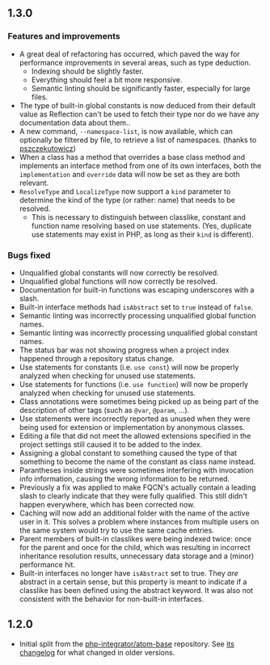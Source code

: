 ## 1.3.0
### Features and improvements
* A great deal of refactoring has occurred, which paved the way for performance improvements in several areas, such as type deduction.
  * Indexing should be slightly faster.
  * Everything should feel a bit more responsive.
  * Semantic linting should be significantly faster, especially for large files.
* The type of built-in global constants is now deduced from their default value as Reflection can't be used to fetch their type nor do we have any documentation data about them..
* A new command, `--namespace-list`, is now available, which can optionally be filtered by file, to retrieve a list of namespaces. (thanks to [pszczekutowicz](https://github.com/pszczekutowicz))
* When a class has a method that overrides a base class method and implements an interface method from one of its own interfaces, both the `implementation` and `override` data will now be set as they are both relevant.
* `ResolveType` and `LocalizeType` now support a `kind` parameter to determine the kind of the type (or rather: name) that needs to be resolved.
  * This is necessary to distinguish between classlike, constant and function name resolving based on use statements. (Yes, duplicate use statements may exist in PHP, as long as their `kind` is different).

### Bugs fixed
* Unqualified global constants will now correctly be resolved.
* Unqualified global functions will now correctly be resolved.
* Documentation for built-in functions was escaping underscores with a slash.
* Built-in interface methods had `isAbstract` set to `true` instead of `false`.
* Semantic linting was incorrectly processing unqualified global function names.
* Semantic linting was incorrectly processing unqualified global constant names.
* The status bar was not showing progress when a project index happened through a repository status change.
* Use statements for constants (i.e. `use const`) will now be properly analyzed when checking for unused use statements.
* Use statements for functions (i.e. `use function`) will now be properly analyzed when checking for unused use statements.
* Class annotations were sometimes being picked up as being part of the description of other tags (such as `@var`, `@param`, ...).
* Use statements were incorrectly reported as unused when they were being used for extension or implementation by anonymous classes.
* Editing a file that did not meet the allowed extensions specified in the project settings still caused it to be added to the index.
* Assigning a global constant to something caused the type of that something to become the name of the constant as class name instead.
* Parantheses inside strings were sometimes interfering with invocation info information, causing the wrong information to be returned.
* Previously a fix was applied to make FQCN's actually contain a leading slash to clearly indicate that they were fully qualified. This still didn't happen everywhere, which has been corrected now.
* Caching will now add an additional folder with the name of the active user in it. This solves a problem where instances from multiple users on the same system would try to use the same cache entries.
* Parent members of built-in classlikes were being indexed twice: once for the parent and once for the child, which was resulting in incorrect inheritance resolution results, unnecessary data storage and a (minor) performance hit.
* Built-in interfaces no longer have `isAbstract` set to true. They _are_ abstract in a certain sense, but this property is meant to indicate if a classlike has been defined using the abstract keyword. It was also not consistent with the behavior for non-built-in interfaces.

## 1.2.0
* Initial split from the [php-integrator/atom-base](https://github.com/php-integrator/atom-base) repository. See [its changelog](https://github.com/php-integrator/atom-base/blob/master/CHANGELOG.md) for what changed in older versions.
